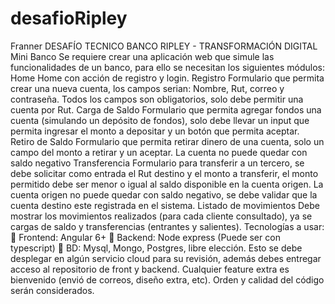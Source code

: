 # desafioRipley
Franner
DESAFÍO TECNICO BANCO RIPLEY - TRANSFORMACIÓN DIGITAL
Mini Banco
Se requiere crear una aplicación web que simule las funcionalidades de un banco, para ello se
necesitan los siguientes módulos:
Home
Home con acción de registro y login.
Registro
Formulario que permita crear una nueva cuenta, los campos serian:
Nombre, Rut, correo y contraseña. Todos los campos son obligatorios, solo debe permitir una cuenta
por Rut.
Carga de Saldo
Formulario que permita agregar fondos una cuenta (simulando un depósito de fondos), solo debe
llevar un input que permita ingresar el monto a depositar y un botón que permita aceptar.
Retiro de Saldo
Formulario que permita retirar dinero de una cuenta, solo un campo del monto a retirar y un aceptar.
La cuenta no puede quedar con saldo negativo
Transferencia
Formulario para transferir a un tercero, se debe solicitar como entrada el Rut destino y el monto a
transferir, el monto permitido debe ser menor o igual al saldo disponible en la cuenta origen. La
cuenta origen no puede quedar con saldo negativo, se debe validar que la cuenta destino este
registrada en el sistema.
Listado de movimientos
Debe mostrar los movimientos realizados (para cada cliente consultado), ya se cargas de saldo y
transferencias (entrantes y salientes).
Tecnologías a usar:
 Frontend: Angular 6+
 Backend: Node express (Puede ser con typescript)
 BD: Mysql, Mongo, Postgres, libre elección.
Esto se debe desplegar en algún servicio cloud para su revisión, además debes entregar acceso al
repositorio de front y backend.
Cualquier feature extra es bienvenido (envió de correos, diseño extra, etc).
Orden y calidad del código serán considerados.
